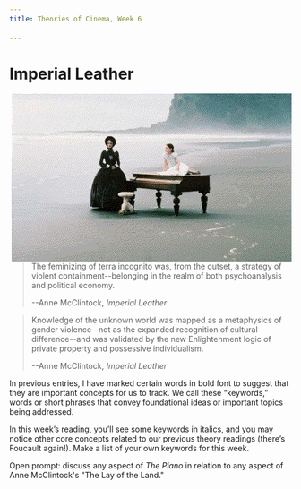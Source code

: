 ```yaml
---
title: Theories of Cinema, Week 6

---
```

# Imperial Leather

<img src="/piano.png" alt="A mother and daughter stand near a piano on a beach in a still from The Piano." style="float:right" >

> The feminizing of terra incognito was, from the outset, a strategy of violent containment--belonging in the realm of both psychoanalysis and political economy.
>
> --Anne McClintock, *Imperial Leather*

> Knowledge of the unknown world was mapped as a metaphysics of gender violence--not as the expanded recognition of cultural difference--and was validated by the new Enlightenment logic of private property and possessive individualism.
>
> --Anne McClintock, *Imperial Leather*

In previous entries, I have marked certain words in bold font to suggest that they are important concepts for us to track. We call these “keywords,” words or short phrases that convey foundational ideas or important topics being addressed.

In this week’s reading, you’ll see some keywords in italics, and you may notice other core concepts related to our previous theory readings (there’s Foucault again!). Make a list of your own keywords for this week.

Open prompt: discuss any aspect of *The Piano* in relation to any aspect of Anne McClintock's "The Lay of the Land."